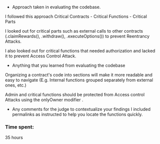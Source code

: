 - Approach taken in evaluating the codebase.

I followed this approach
Critical Contracts - Critical Functions - Critical Parts

I looked out for critical parts such as external calls to other contracts (.claimRewards(), .withdraw(), .executeOptions()) to prevent Reentrancy Attacks.

I also looked out for critical functions that needed authorization and lacked it to prevent Access Control Attack.

- Anything that you learned from evaluating the codebase

Organizing a contract's code into sections will make it more readable and easy to navigate  (E.g. Internal functions grouped separately from external ones, etc.) 

Admin and critical functions should be protected from Access control Attacks using the onlyOwner modifier .

- Any comments for the judge to contextualize your findings
I included permalinks as instructed to help you locate the functions quickly. 

### Time spent:
35 hours